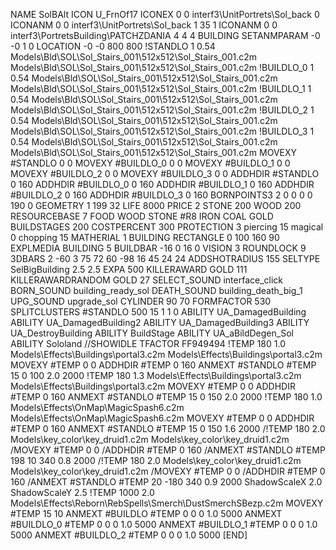 NAME SolBAlt
ICON U_FrnOf17
ICONEX 0 0 interf3\UnitPortrets\Sol_back 0
ICONANM 0 0 interf3\UnitPortrets\Sol_back 1 35 1
ICONANM 0 0 interf3\PortretsBuilding\PATCHZDANIA 4 4 4
BUILDING
SETANMPARAM -0 -0 1 0
LOCATION -0 -0 800 800
!STANDLO      1 0.54 Models\Bld\SOL\Sol_Stairs_001\512x512\Sol_Stairs_001.c2m Models\Bld\SOL\Sol_Stairs_001\512x512\Sol_Stairs_001.c2m 
!BUILDLO_0    1 0.54 Models\Bld\SOL\Sol_Stairs_001\512x512\Sol_Stairs_001.c2m Models\Bld\SOL\Sol_Stairs_001\512x512\Sol_Stairs_001.c2m 
!BUILDLO_1    1 0.54 Models\Bld\SOL\Sol_Stairs_001\512x512\Sol_Stairs_001.c2m Models\Bld\SOL\Sol_Stairs_001\512x512\Sol_Stairs_001.c2m 
!BUILDLO_2    1 0.54 Models\Bld\SOL\Sol_Stairs_001\512x512\Sol_Stairs_001.c2m Models\Bld\SOL\Sol_Stairs_001\512x512\Sol_Stairs_001.c2m 
!BUILDLO_3    1 0.54 Models\Bld\SOL\Sol_Stairs_001\512x512\Sol_Stairs_001.c2m Models\Bld\SOL\Sol_Stairs_001\512x512\Sol_Stairs_001.c2m 
MOVEXY #STANDLO    0 0
MOVEXY #BUILDLO_0  0 0
MOVEXY #BUILDLO_1  0 0
MOVEXY #BUILDLO_2  0 0
MOVEXY #BUILDLO_3  0 0
ADDHDIR #STANDLO 0 160
ADDHDIR #BUILDLO_0 0 160
ADDHDIR #BUILDLO_1 0 160
ADDHDIR #BUILDLO_2 0 160
ADDHDIR #BUILDLO_3 0 160
BORNPOINTS3 2 0 0 0 0 190 0
GEOMETRY 1 199 32
LIFE     8000
PRICE 2 STONE 200 WOOD 200
RESOURCEBASE 7 FOOD WOOD STONE #R8 IRON COAL GOLD
BUILDSTAGES 200
COSTPERCENT 300
PROTECTION 3 piercing 15 magical 0 chopping 15
MATHERIAL 1 BUILDING
RECTANGLE    0 100 160 90
EXPLMEDIA BUILDING 5
BUILDBAR -16 0 16 0
VISION 3
ROUNDLOCK 9
3DBARS 2 -60 3 75 72 60 -98 16 45 24 24 
ADDSHOTRADIUS 155
SELTYPE SelBigBuilding 2.5 2.5
EXPA 500
KILLERAWARD             GOLD 111
KILLERAWARDRANDOM       GOLD 27
SELECT_SOUND interface_click
BORN_SOUND building_ready_sol
DEATH_SOUND building_death_big_1
UPG_SOUND upgrade_sol
CYLINDER 90 70
FORMFACTOR 530
SPLITCLUSTERS #STANDLO 500 15 1 1 0
ABILITY UA_DamagedBuilding
ABILITY UA_DamagedBuilding2
ABILITY UA_DamagedBuilding3
ABILITY UA_DestroyBuilding
ABILITY BuildStage
ABILITY UA_aBildDegen_Sol
ABILITY Sololand
//SHOWIDLE
TFACTOR FF949494
!TEMP 180 1.0 Models\Effects\Buildings\portal3.c2m Models\Effects\Buildings\portal3.c2m
MOVEXY  #TEMP 0 0
ADDHDIR #TEMP 0 160
ANMEXT #STANDLO #TEMP 15 0 100 2.0 2000
!TEMP 180 1.3 Models\Effects\Buildings\portal3.c2m Models\Effects\Buildings\portal3.c2m
MOVEXY  #TEMP 0 0
ADDHDIR #TEMP 0 160
ANMEXT #STANDLO #TEMP 15 0 150 2.0 2000
!TEMP 180 1.0 Models\Effects\OnMap\MagicSpash6.c2m Models\Effects\OnMap\MagicSpash6.c2m
MOVEXY  #TEMP 0 0
ADDHDIR #TEMP 0 160
ANMEXT #STANDLO #TEMP 15 0 150 1.6 2000
/!TEMP 180 2.0 Models\key_color\key_druid1.c2m Models\key_color\key_druid1.c2m
/MOVEXY  #TEMP 0 0
/ADDHDIR #TEMP 0 160
/ANMEXT #STANDLO #TEMP 198 10 340 0.8 2000
/!TEMP 180 2.0 Models\key_color\key_druid1.c2m Models\key_color\key_druid1.c2m
/MOVEXY  #TEMP 0 0
/ADDHDIR #TEMP 0 160
/ANMEXT #STANDLO #TEMP 20 -180 340 0.9 2000
ShadowScaleX 2.0
ShadowScaleY 2.5
!TEMP 1000 2.0 Models\Effects\Reborn\RebSpells\Smerch\DustSmerchSBezp.c2m
MOVEXY  #TEMP 15 10
ANMEXT #BUILDLO #TEMP  0 0 0 1.0 5000
ANMEXT #BUILDLO_0 #TEMP  0 0 0 1.0 5000
ANMEXT #BUILDLO_1 #TEMP  0 0 0 1.0 5000
ANMEXT #BUILDLO_2 #TEMP  0 0 0 1.0 5000
[END]
